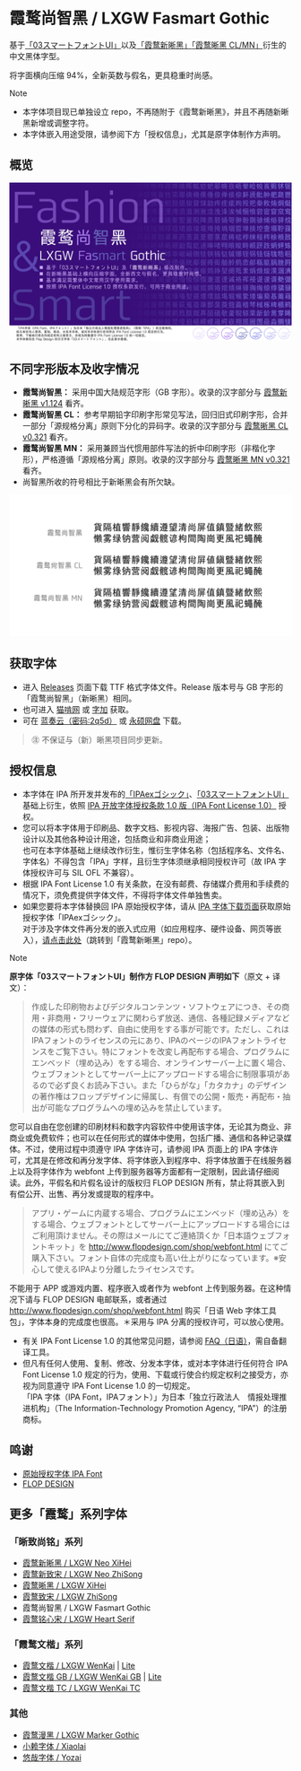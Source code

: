 # 霞鹜尚智黑 / LXGW Fasmart Gothic
基于[「03スマートフォントUI」](https://www.flopdesign.com/freefont/smartfont.html)以及[「霞鹜新晰黑」](https://github.com/lxgw/LxgwNeoXiHei)[「霞鹜晰黑 CL/MN」](https://github.com/lxgw/LxgwXiHei)衍生的中文黑体字型。

将字面横向压缩 94%，全新英数与假名，更具稳重时尚感。

> [!NOTE]
> - 本字体项目现已单独设立 repo，不再随附于《霞鹜新晰黑》，并且不再随新晰黑新增或调整字符。
> - 本字体嵌入用途受限，请参阅下方「授权信息」，尤其是原字体制作方声明。

## 概览
![](documentation/fasmart-1.png)
## 不同字形版本及收字情况
- **霞鹜尚智黑：** 采用中国大陆规范字形（GB 字形）。收录的汉字部分与 [霞鹜新晰黑 v1.124](https://github.com/lxgw/LxgwNeoXiHei/releases/tag/v1.124) 看齐。
- **霞鹜尚智黑 CL：** 参考早期铅字印刷字形常见写法，回归旧式印刷字形，合并一部分「源规格分离」原则下分化的异码字。收录的汉字部分与 [霞鹜晰黑 CL v0.321](https://github.com/lxgw/LxgwXiHei/releases/tag/v0.321) 看齐。
- **霞鹜尚智黑 MN：** 采用兼顾当代惯用部件写法的折中印刷字形（非楷化字形），严格遵循「源规格分离」原则。收录的汉字部分与 [霞鹜晰黑 MN v0.321](https://github.com/lxgw/LxgwXiHei/releases/tag/v0.321) 看齐。
- 尚智黑所收的符号相比于新晰黑会有所欠缺。

![](documentation/fasmart-2.png)
## 获取字体
- 进入 [Releases](https://github.com/lxgw/LxgwFasmartGothic/releases) 页面下载 TTF 格式字体文件。Release 版本号与 GB 字形的「霞鹜尚智黑」（新晰黑）相同。
- 也可进入 [猫啃网](https://www.maoken.com/freefonts/10610.html) 或 [字加](https://www.zijia.com.cn/6531.html) 获取。
- 可在 [蓝奏云（密码:2q5d）](https://lxgw.lanzouv.com/b02seu58yd) 或 [永硕网盘](http://lxgw.ysepan.com/) 下载。

> ㊟ 不保证与（新）晰黑项目同步更新。
## 授权信息
- 本字体在 IPA 所开发并发布的[「IPAexゴシック」](https://moji.or.jp/ipafont)、[「03スマートフォントUI」](https://www.flopdesign.com/freefont/smartfont.html) 基础上衍生，依照 [IPA 开放字体授权条款 1.0 版（IPA Font License 1.0）](https://opensource.org/licenses/IPA/) 授权。
- 您可以将本字体用于印刷品、数字文档、影视内容、海报广告、包装、出版物设计以及其他各种设计用途，包括商业和非商业用途；  
  也可在本字体基础上继续改作衍生，惟衍生字体名称（包括程序名、文件名、字体名）不得包含「IPA」字样，且衍生字体须继承相同授权许可（故 IPA 字体授权许可与 SIL OFL 不兼容）。
- 根据 IPA Font License 1.0 有关条款，在没有邮费、存储媒介费用和手续费的情况下，须免费提供字体文件，不得将字体文件单独售卖。
- 如果您要将本字体替换回 IPA 原始授权字体，请从 [IPA 字体下载页面](https://moji.or.jp/ipafont/ipafontdownload)获取原始授权字体「IPAexゴシック」。  
  对于涉及字体文件再分发的嵌入式应用（如应用程序、硬件设备、网页等嵌入），[请点击此处](https://github.com/lxgw/LxgwNeoXiHei/blob/main/documentation/embedding_instructions.md)（跳转到「霞鹜新晰黑」repo）。
> [!Note]
> **原字体「03スマートフォントUI」制作方 FLOP DESIGN 声明如下**（原文 + 译文）：
> > 作成した印刷物およびデジタルコンテンツ・ソフトウェアにつき、その商用・非商用・フリーウェアに関わらず放送、通信、各種記録メディアなどの媒体の形式も問わず、自由に使用をする事が可能です。ただし、これはIPAフォントのライセンスの元にあり、IPAのページのIPAフォントライセンスをご覧下さい。特にフォントを改変し再配布する場合、プログラムにエンベッド（埋め込み）をする場合、オンラインサーバー上に置く場合、ウェブフォントとしてサーバー上にアップロードする場合に制限事項があるので必ず良くお読み下さい。また「ひらがな」「カタカナ」のデザインの著作権はフロップデザインに帰属し、有償での公開・販売・再配布・抽出が可能なプログラムへの埋め込みを禁止しています。
> 
> 您可以自由在您创建的印刷材料和数字内容软件中使用该字体，无论其为商业、非商业或免费软件；也可以在任何形式的媒体中使用，包括广播、通信和各种记录媒体。不过，使用过程中须遵守 IPA 字体许可，请参阅 IPA 页面上的 IPA 字体许可，尤其是在修改和再分发字体、将字体嵌入到程序中、将字体放置于在线服务器上以及将字体作为 webfont 上传到服务器等方面都有一定限制，因此请仔细阅读。此外，平假名和片假名设计的版权归 FLOP DESIGN 所有，禁止将其嵌入到有偿公开、出售、再分发或提取的程序中。
> 
> > アプリ・ゲームに内蔵する場合、プログラムにエンベッド（埋め込み）をする場合、ウェブフォントとしてサーバー上にアップロードする場合にはご利用頂けません。その際はメールにてご連絡頂くか「日本語ウェブフォントキット」を http://www.flopdesign.com/shop/webfont.html にてご購入下さい。フォント自体の完成度も高い仕上がりになっています。※安心して使えるIPAより分離したライセンスです。
> 
> 不能用于 APP 或游戏内置、程序嵌入或者作为 webfont 上传到服务器。在这种情况下请与 FLOP DESIGN 电邮联系，或者通过 http://www.flopdesign.com/shop/webfont.html 购买「日语 Web 字体工具包」，字体本身的完成度也很高。＊采用与 IPA 分离的授权许可，可以放心使用。
- 有关 IPA Font License 1.0 的其他常见问题，请参阅 [FAQ（日语）](https://moji.or.jp/ipafont/faq/)，需自备翻译工具。
- 但凡有任何人使用、复制、修改、分发本字体，或对本字体进行任何符合 IPA Font License 1.0 规定的行为，使用、下载或行使合约规定权利之接受方，亦视为同意遵守 IPA Font License 1.0 的一切规定。  
  「IPA 字体（IPA Font，IPAフォント）」为日本「独立行政法人　情报处理推进机构」（The Information-Technology Promotion Agency, “IPA”）的注册商标。
## 鸣谢
- [原始授权字体 IPA Font](https://moji.or.jp/ipafont)
- [FLOP DESIGN](https://www.flopdesign.com)
## 更多「霞鹜」系列字体
### 「晰致尚铭」系列
- [霞鹜新晰黑 / LXGW Neo XiHei](https://github.com/lxgw/LxgwNeoXiHei)
- [霞鹜新致宋 / LXGW Neo ZhiSong](https://github.com/lxgw/LxgwNeoZhiSong)
- [霞鹜晰黑 / LXGW XiHei](https://github.com/lxgw/LxgwXiHei)
- [霞鹜致宋 / LXGW ZhiSong](https://github.com/lxgw/LxgwZhiSong)
- 霞鹜尚智黑 / LXGW Fasmart Gothic
- [霞鹜铭心宋 / LXGW Heart Serif](https://github.com/lxgw/LxgwHeartSerif)
### 「霞鹜文楷」系列
- [霞鹜文楷 / LXGW WenKai](https://github.com/lxgw/LxgwWenKai) | [Lite](https://github.com/lxgw/LxgwWenKai-Lite)
- [霞鹜文楷 GB / LXGW WenKai GB](https://github.com/lxgw/LxgwWenKaiGB) | [Lite](https://github.com/lxgw/LxgwWenKaiGB-Lite)
- [霞鹜文楷 TC / LXGW WenKai TC](https://github.com/lxgw/LxgwWenKaiTC)
### 其他
- [霞鹜漫黑 / LXGW Marker Gothic](https://github.com/lxgw/LxgwMarkerGothic)
- [小赖字体 / Xiaolai](https://github.com/lxgw/kose-font)
- [悠哉字体 / Yozai](https://github.com/lxgw/yozai-font)
